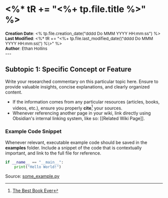 #  <%* tR += "<%+ tp.file.title %\>" %>
<div style="font-size: 10pt;">
<strong>Creation Date</strong>: <% tp.file.creation_date("dddd Do MMM YYYY HH:mm:ss") %><br>
<strong>Last Modified</strong>: <%* tR += "<%+ tp.file.last_modified_date(\"dddd Do MMM YYYY HH:mm:ss\") %\>" %> <br>
<strong>Author</strong>: Ethan Hollins
</div> 
---

## Subtopic 1: Specific Concept or Feature
Write your researched commentary on this particular topic here. Ensure to provide valuable insights, concise explanations, and clearly organized content.

- If the information comes from any particular resources (articles, books, videos, etc.), ensure you properly **cite**[^1] your sources.
- Whenever referencing another page in your wiki, link directly using Obsidian's internal linking system, like so: [[Related Wiki Page]].

### Example Code Snippet
Whenever relevant, executable example code should be saved in the **examples** folder. Include a snippet of the code that is contextually important, and link to the full file for reference.

```Python
if __name__ == "__main__":
	print("Hello World!")
``` 
Source: [some_example.py](examples/some_example.py)


[^1]: [The Best Book Ever](https://www.thebestbookever.com)